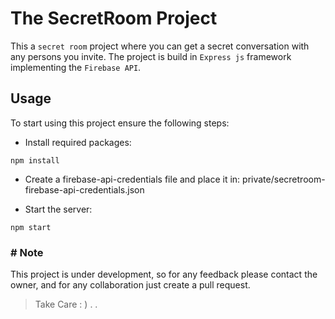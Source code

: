 # The SecretRoom Project

This a `secret room` project where you can get a secret conversation with any persons you invite.
The project is build in `Express js` framework implementing the `Firebase API`.

## Usage
To start using this project ensure the following steps:

- Install required packages:
```
npm install
```

- Create a firebase-api-credentials file and place it in: private/secretroom-firebase-api-credentials.json

- Start the server:
```
npm start
```

### # Note

This project is under development, so for any feedback please contact the owner, and for any collaboration just create a pull request.

> Take Care : ) . .
